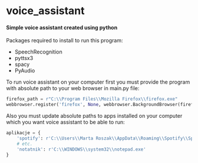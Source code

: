 # voice_assistant

#### Simple voice assistant created using python

Packages  required to install to run this program:

- SpeechRecognition
- pyttsx3
- spacy
- PyAudio

To run voice assistant on your computer first you must provide the program with absolute path to your web browser in main.py file:

```python
firefox_path = r"C:\\Program Files\\Mozilla Firefox\\firefox.exe"
webbrowser.register('firefox', None, webbrowser.BackgroundBrowser(firefox_path))
```

Also you must update absolute paths to apps installed on your computer which you want voice assistant to be able to run:

```python
aplikacje = {    
    'spotify': r'C:\\Users\\Marta Roszak\\AppData\\Roaming\\Spotify\\Spotify.exe',
    # etc.
    'notatnik': r'C:\\WINDOWS\\system32\\notepad.exe'
}
```